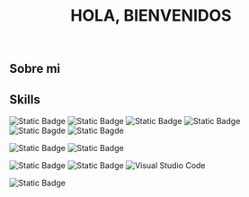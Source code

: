 <div aling="center">
  <h1 align="center">HOLA, BIENVENIDOS</h1>
</div> <br>

## Sobre mi 

## Skills
![Static Badge](https://ziadoua.github.io/m3-Markdown-Badges/badges/HTML/html1.svg)
![Static Badge](https://ziadoua.github.io/m3-Markdown-Badges/badges/Javascript/javascript3.svg)
![Static Badge](https://ziadoua.github.io/m3-Markdown-Badges/badges/Bootstrap/bootstrap1.svg)
![Static Badge](https://ziadoua.github.io/m3-Markdown-Badges/badges/CSS/css1.svg)
<br>
![Static Bagde](https://ziadoua.github.io/m3-Markdown-Badges/badges/Java/java1.svg)
![Static Bagde](https://ziadoua.github.io/m3-Markdown-Badges/badges/NodeJS/nodejs1.svg)<br>

![Static Badge](https://ziadoua.github.io/m3-Markdown-Badges/badges/MongoDB/mongodb1.svg)
![Static Badge](https://ziadoua.github.io/m3-Markdown-Badges/badges/MySQL/mysql1.svg)<br>

![Static Badge](https://img.shields.io/badge/netbeans-gray?style=for-the-badge&logo=apachenetbeanside&logoColor=white&logoSize=auto&labelColor=gray&color=teal)
![Static Badge](https://img.shields.io/badge/eclipse-blue?style=for-the-badge&logo=eclipse&labelColor=gray&color=navy)
![Visual Studio Code](https://ziadoua.github.io/m3-Markdown-Badges/badges/VisualStudioCode/visualstudiocode2.svg)<br>

![Static Badge](https://ziadoua.github.io/m3-Markdown-Badges/badges/Figma/figma2.svg)






<!--
**iArthurDev/iArthurDev** is a ✨ _special_ ✨ repository because its `README.md` (this file) appears on your GitHub profile.

Here are some ideas to get you started:

- 🔭 I’m currently working on ...
- 🌱 I’m currently learning ...
- 👯 I’m looking to collaborate on ...
- 🤔 I’m looking for help with ...
- 💬 Ask me about ...
- 📫 How to reach me: ...
- 😄 Pronouns: ...
- ⚡ Fun fact: ...
-->
